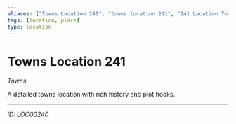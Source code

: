 ```yaml
---
aliases: ["Towns Location 241", "towns location 241", "241 Location Towns"]
tags: [location, place]
type: location
---
```


# Towns Location 241

*Towns*

A detailed towns location with rich history and plot hooks.

---
*ID: LOC00240*